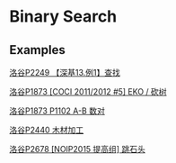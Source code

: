 # Binary Search

## Examples

[洛谷P2249 【深基13.例1】查找](https://www.luogu.com.cn/record/176499694)

[洛谷P1873 \[COCI 2011/2012 #5\] EKO / 砍树](https://www.luogu.com.cn/record/176486024)

[洛谷P1873 P1102 A-B 数对](https://www.luogu.com.cn/record/176486957)

[洛谷P2440 木材加工](https://www.luogu.com.cn/record/176491351)

[洛谷P2678 \[NOIP2015 提高组\] 跳石头](https://www.luogu.com.cn/record/176498623)
